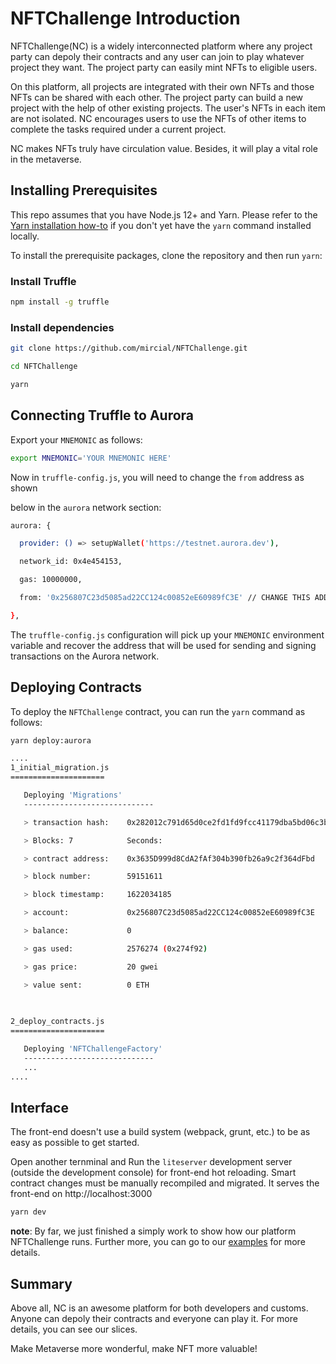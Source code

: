 # NFTChallenge Introduction

NFTChallenge(NC) is a widely interconnected platform where any project party can depoly their contracts and any user can join to play whatever project they want. The project party can easily mint NFTs to eligible users.

On this platform, all projects are integrated with their own NFTs and those NFTs can be shared with each other. The project party can build a new project with the help of other existing projects. The user's NFTs in each item are not isolated. NC encourages users to use the NFTs of other items to complete the tasks required under a current project.

NC makes NFTs truly have circulation value. Besides, it will play a vital role in the metaverse.

## Installing Prerequisites

This repo assumes that you have Node.js 12+ and Yarn. Please refer to the [Yarn installation how-to](https://classic.yarnpkg.com/en/docs/install) if you don't yet have the `yarn` command installed locally.

To install the prerequisite packages,  clone the  repository and then run `yarn`:

### Install Truffle

```bash
npm install -g truffle 
```

### Install dependencies

```bash
git clone https://github.com/mircial/NFTChallenge.git

cd NFTChallenge

yarn
```

## Connecting Truffle to Aurora

Export your `MNEMONIC` as follows:

```bash
export MNEMONIC='YOUR MNEMONIC HERE'
```

Now in `truffle-config.js`, you will need to change the `from` address as shown

below in the `aurora` network section:

```bash
aurora: {

  provider: () => setupWallet('https://testnet.aurora.dev'),

  network_id: 0x4e454153,

  gas: 10000000,

  from: '0x256807C23d5085ad22CC124c00852eE60989fC3E' // CHANGE THIS ADDRESS

},
```

 The  `truffle-config.js` configuration will pick up your `MNEMONIC` environment variable and recover the address that will be used for sending and signing transactions on the Aurora network.

## Deploying Contracts

To deploy the `NFTChallenge` contract,  you can run the `yarn` command as follows:

```bash
yarn deploy:aurora

....
1_initial_migration.js
=====================

   Deploying 'Migrations'
   -----------------------------

   > transaction hash:    0x282012c791d65d0ce2fd1fd9fcc41179dba5bd06c3b02e31e53dbe9cc8af62c1

   > Blocks: 7            Seconds: 

   > contract address:    0x3635D999d8CdA2fAf304b390fb26a9c2f364dFbd

   > block number:        59151611

   > block timestamp:     1622034185

   > account:             0x256807C23d5085ad22CC124c00852eE60989fC3E

   > balance:             0

   > gas used:            2576274 (0x274f92)

   > gas price:           20 gwei

   > value sent:          0 ETH

    
    
2_deploy_contracts.js
=====================

   Deploying 'NFTChallengeFactory'
   -----------------------------
   ...
....
```

## Interface

The front-end doesn't use a build system (webpack, grunt, etc.) to be as easy as possible to get started. 

Open another ternminal and Run the `liteserver` development server (outside the development console) for front-end hot reloading. Smart contract changes must be manually recompiled and migrated. It serves the front-end on http://localhost:3000

```bash
yarn dev
```

**note**: By far, we just finished a simply work to show how our platform NFTChallenge runs. Further more, you can go to our [examples](https://github.com/mircial/CollectNFT) for more details.

## Summary

Above all, NC is an awesome platform for both developers and customs. Anyone can depoly their contracts and everyone can play it.  For more details, you can see our slices.

Make Metaverse more wonderful, make NFT more valuable!